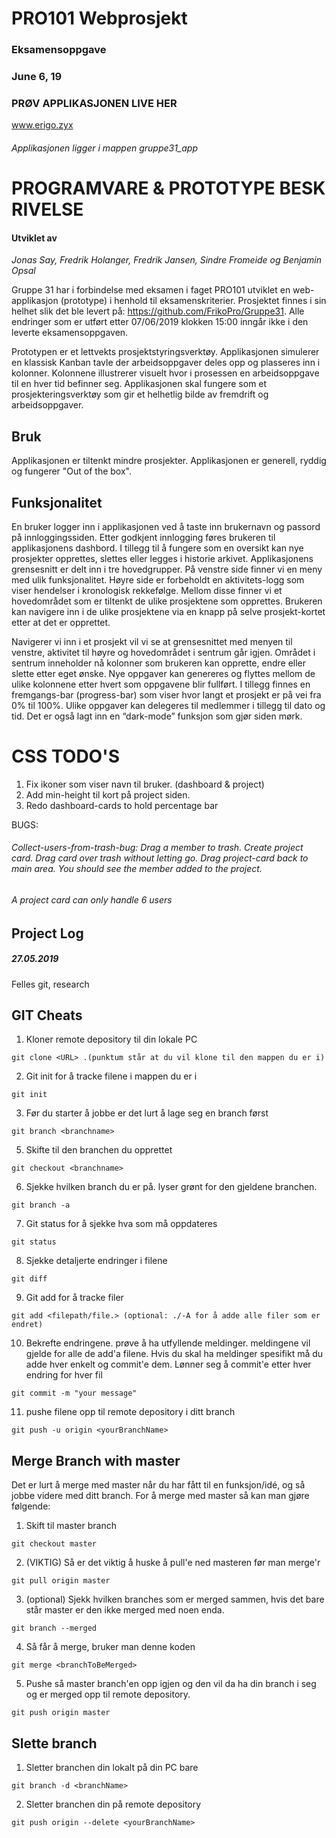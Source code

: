 # PRO101 Webprosjekt
### Eksamensoppgave
### June 6, 19
### PRØV APPLIKASJONEN LIVE HER
www.erigo.zyx

###### Applikasjonen ligger i mappen gruppe31_app

# PROGRAMVARE & PROTOTYPE BESKRIVELSE
#### Utviklet av 
*Jonas Say, Fredrik Holanger, Fredrik Jansen, Sindre Fromeide og Benjamin Opsal*

Gruppe 31 har i forbindelse med eksamen i faget PRO101 utviklet en web-applikasjon (prototype) i henhold til eksamenskriterier. Prosjektet finnes i sin helhet slik det ble levert på: https://github.com/FrikoPro/Gruppe31. Alle endringer som er utført etter 07/06/2019 klokken 15:00 inngår ikke i den leverte eksamensoppgaven. 

Prototypen er et lettvekts prosjektstyringsverktøy. Applikasjonen simulerer en klassisk Kanban tavle der arbeidsoppgaver deles opp og plasseres inn i kolonner. Kolonnene illustrerer visuelt hvor i prosessen en arbeidsoppgave til en hver tid befinner seg. Applikasjonen skal fungere som et prosjekteringsverktøy som gir et helhetlig bilde av fremdrift og arbeidsoppgaver.

## Bruk
Applikasjonen er tiltenkt mindre prosjekter. Applikasjonen er generell, ryddig og fungerer "Out of the box". 

## Funksjonalitet
En bruker logger inn i applikasjonen ved å taste inn brukernavn og passord på innloggingssiden. Etter godkjent innlogging føres brukeren til applikasjonens dashbord. I tillegg til å fungere som en oversikt kan nye prosjekter opprettes, slettes eller legges i historie arkivet. Applikasjonens grensesnitt er delt inn i tre hovedgrupper. På venstre side finner vi en meny med ulik funksjonalitet. Høyre side er forbeholdt en aktivitets-logg som viser hendelser i kronologisk rekkefølge. Mellom disse finner vi et hovedområdet som er tiltenkt de ulike prosjektene som opprettes. Brukeren kan navigere inn i de ulike prosjektene via en knapp på selve prosjekt-kortet etter at det er opprettet. 

Navigerer vi inn i et prosjekt vil vi se at grensesnittet med menyen til venstre, aktivitet til høyre og hovedområdet i sentrum går igjen. Området i sentrum inneholder nå kolonner som brukeren kan opprette, endre eller slette etter eget ønske. Nye oppgaver kan genereres og flyttes mellom de ulike kolonnene etter hvert som oppgavene blir fullført. I tillegg finnes en fremgangs-bar (progress-bar) som viser hvor langt et prosjekt er på vei fra 0% til 100%. Ulike oppgaver kan delegeres til medlemmer i tillegg til dato og tid. Det er også lagt inn en “dark-mode” funksjon som gjør siden mørk. 

# CSS TODO'S
1. Fix ikoner som viser navn til bruker. (dashboard & project)
2. Add min-height til kort på project siden.
3. Redo dashboard-cards to hold percentage bar

BUGS:
###### Collect-users-from-trash-bug: Drag a member to trash. Create project card. Drag card over trash without letting go. Drag project-card back to main area. You should see the member added to the project.

###### A project card can only handle 6 users





## Project Log
##### 27.05.2019
Felles git, research

## GIT Cheats
1) Kloner remote depository til din lokale PC

```git
git clone <URL> .(punktum står at du vil klone til den mappen du er i)
```

2) Git init for å tracke filene i mappen du er i

```git
git init
```

3) Før du starter å jobbe er det lurt å lage seg en branch først

```git
git branch <branchname>
```

5) Skifte til den branchen du opprettet

```git
git checkout <branchname>
```

6) Sjekke hvilken branch du er på. lyser grønt for den gjeldene branchen.

```git
git branch -a
```

7) Git status for å sjekke hva som må oppdateres

```git
git status
```

8) Sjekke detaljerte endringer i filene

```git
git diff
```

9) Git add for å tracke filer

```git
git add <filepath/file.> (optional: ./-A for å adde alle filer som er endret)
```

10) Bekrefte endringene. prøve å ha utfyllende meldinger. meldingene vil gjelde for alle de add'a filene. Hvis du skal ha meldinger spesifikt må du adde hver enkelt og commit'e dem. Lønner seg å commit'e etter hver endring for hver fil
```git
git commit -m "your message"
```

11) pushe filene opp til remote depository i ditt branch
```git
git push -u origin <yourBranchName>
```

## Merge Branch with master

Det er lurt å merge med master når du har fått til en funksjon/idé, og så jobbe videre med ditt branch. For å merge med master så kan man gjøre følgende:

1) Skift til master branch

```git
git checkout master
```

2) (VIKTIG) Så er det viktig å huske å pull'e ned masteren før man merge'r
```git
git pull origin master
```

3) (optional) Sjekk hvilken branches som er merged sammen, hvis det bare står master er den ikke merged med noen enda.

```git
git branch --merged 
```

4) Så får å merge, bruker man denne koden

```git
git merge <branchToBeMerged>
```

5) Pushe så master branch'en opp igjen og den vil da ha din branch i seg og er merged opp til remote depository.

```git
git push origin master
```

## Slette branch

1) Sletter branchen din lokalt på din PC bare

```git
git branch -d <branchName>
```

2) Sletter branchen din på remote depository

```git
git push origin --delete <yourBranchName>
```








